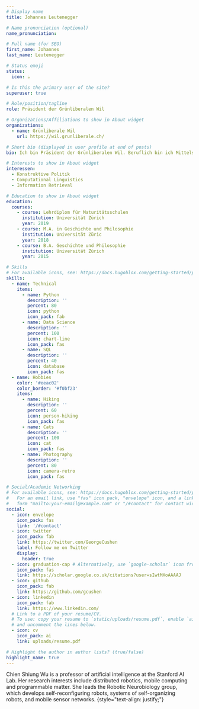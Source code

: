 ```yaml
---
# Display name
title: Johannes Leutenegger

# Name pronunciation (optional)
name_pronunciation: 

# Full name (for SEO)
first_name: Johannes
last_name: Leutenegger

# Status emoji
status:
  icon: ☕️

# Is this the primary user of the site?
superuser: true

# Role/position/tagline
role: Präsident der Grünliberalen Wil

# Organizations/Affiliations to show in About widget
organizations:
  - name: Grünliberale Wil
    url: https://wil.grunliberale.ch/

# Short bio (displayed in user profile at end of posts)
bio: Ich bin Präsident der Grünliberalen Wil. Beruflich bin ich Mittelschullehrer.

# Interests to show in About widget
interessen:
  - Konstruktive Politik
  - Computational Linguistics
  - Information Retrieval

# Education to show in About widget
education:
  courses:
    - course: Lehrdiplom für Maturitätsschulen
      institution: Universität Zürich
      year: 2019
    - course: M.A. in Geschichte und Philosophie
      institution: Universität Züric
      year: 2018
    - course: B.A. Geschichte und Philosophie
      institution: Universität Zürich
      year: 2015

# Skills
# For available icons, see: https://docs.hugoblox.com/getting-started/page-builder/#icons
skills:
  - name: Technical
    items:
      - name: Python
        description: ''
        percent: 80
        icon: python
        icon_pack: fab
      - name: Data Science
        description: ''
        percent: 100
        icon: chart-line
        icon_pack: fas
      - name: SQL
        description: ''
        percent: 40
        icon: database
        icon_pack: fas
  - name: Hobbies
    color: '#eeac02'
    color_border: '#f0bf23'
    items:
      - name: Hiking
        description: ''
        percent: 60
        icon: person-hiking
        icon_pack: fas
      - name: Cats
        description: ''
        percent: 100
        icon: cat
        icon_pack: fas
      - name: Photography
        description: ''
        percent: 80
        icon: camera-retro
        icon_pack: fas

# Social/Academic Networking
# For available icons, see: https://docs.hugoblox.com/getting-started/page-builder/#icons
#   For an email link, use "fas" icon pack, "envelope" icon, and a link in the
#   form "mailto:your-email@example.com" or "/#contact" for contact widget.
social:
  - icon: envelope
    icon_pack: fas
    link: '/#contact'
  - icon: twitter
    icon_pack: fab
    link: https://twitter.com/GeorgeCushen
    label: Follow me on Twitter
    display:
      header: true
  - icon: graduation-cap # Alternatively, use `google-scholar` icon from `ai` icon pack
    icon_pack: fas
    link: https://scholar.google.co.uk/citations?user=sIwtMXoAAAAJ
  - icon: github
    icon_pack: fab
    link: https://github.com/gcushen
  - icon: linkedin
    icon_pack: fab
    link: https://www.linkedin.com/
  # Link to a PDF of your resume/CV.
  # To use: copy your resume to `static/uploads/resume.pdf`, enable `ai` icons in `params.yaml`,
  # and uncomment the lines below.
  - icon: cv
    icon_pack: ai
    link: uploads/resume.pdf

# Highlight the author in author lists? (true/false)
highlight_name: true
---
```


Chien Shiung Wu is a professor of artificial intelligence at the Stanford AI Lab. Her research interests include distributed robotics, mobile computing and programmable matter. She leads the Robotic Neurobiology group, which develops self-reconfiguring robots, systems of self-organizing robots, and mobile sensor networks.
{style="text-align: justify;"}
